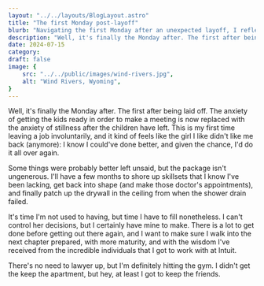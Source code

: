 ```yaml
---
layout: "../../layouts/BlogLayout.astro"
title: "The first Monday post-layoff"
blurb: "Navigating the first Monday after an unexpected layoff, I reflect on the anxiety of stillness and the opportunities ahead. This post delves into the emotional journey of involuntary job loss, the plans to improve skillsets, and the resolve to face the next chapter with maturity and wisdom. Join me as I turn this challenging time into a period of growth and preparation."
description: "Well, it's finally the Monday after. The first after being laid off. The anxiety of getting the kids ready in order to make a meeting is now replaced with the anxiety of stillness after the children have left. This is my first time leaving a job involuntarily"
date: 2024-07-15
category:
draft: false
image: {
    src: "../../public/images/wind-rivers.jpg",
    alt: "Wind Rivers, Wyoming",
}
---
```


Well, it's finally the Monday after. The first after being laid off. The anxiety of getting the kids ready in order to make a meeting is now replaced with the anxiety of stillness after the children have left. This is my first time leaving a job involuntarily, and it kind of feels like the girl I like didn't like me back (anymore): I know I could've done better, and given the chance, I'd do it all over again.

Some things were probably better left unsaid, but the package isn't ungenerous. I'll have a few months to shore up skillsets that I know I've been lacking, get back into shape (and make those doctor's appointments), and finally patch up the drywall in the ceiling from when the shower drain failed.

It's time I'm not used to having, but time I have to fill nonetheless. I can't control her decisions, but I certainly have mine to make. There is a lot to get done before getting out there again, and I want to make sure I walk into the next chapter prepared, with more maturity, and with the wisdom I've received from the incredible individuals that I got to work with at Intuit.

There's no need to lawyer up, but I'm definitely hitting the gym. I didn't get the keep the apartment, but hey, at least I got to keep the friends.